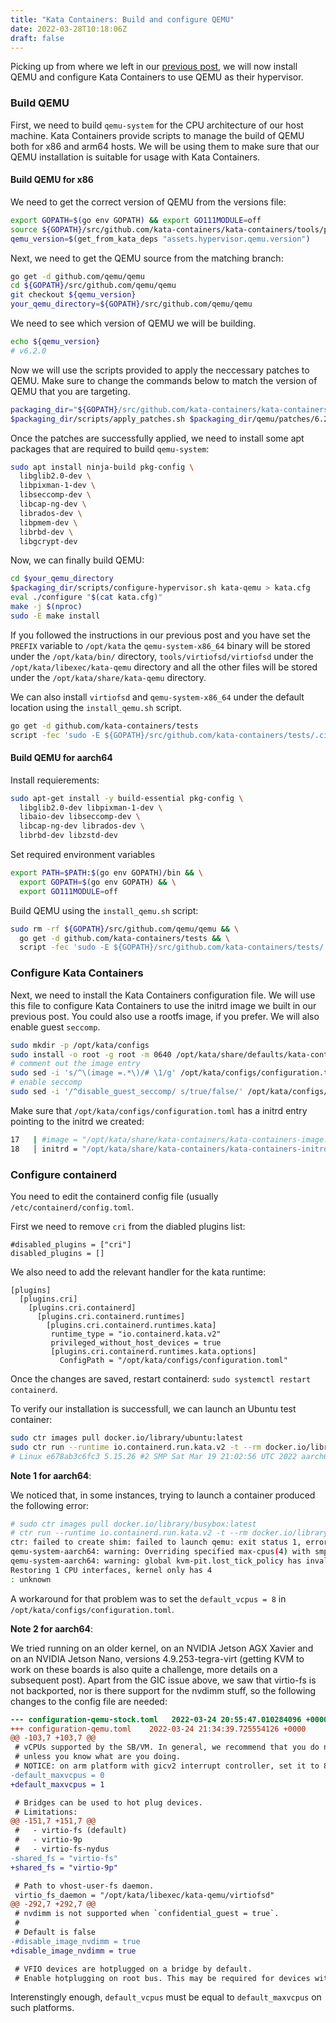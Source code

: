 ```yaml
---
title: "Kata Containers: Build and configure QEMU"
date: 2022-03-28T10:18:06Z
draft: false
---
```


Picking up from where we left in our [previous
post](https://blog.cloudkernels.net/posts/kata-build-source), we will now
install QEMU and configure Kata Containers to use QEMU as their hypervisor.

### Build QEMU

First, we need to build `qemu-system` for the CPU architecture of our host machine. Kata Containers provide scripts to manage the build of QEMU both for
x86 and arm64 hosts. We will be using them to make sure that our QEMU installation is suitable for usage with Kata Containers.

#### Build QEMU for x86

We need to get the correct version of QEMU from the versions file:

```bash
export GOPATH=$(go env GOPATH) && export GO111MODULE=off
source ${GOPATH}/src/github.com/kata-containers/kata-containers/tools/packaging/scripts/lib.sh
qemu_version=$(get_from_kata_deps "assets.hypervisor.qemu.version")
```

Next, we need to get the QEMU source from the matching branch:

```bash
go get -d github.com/qemu/qemu
cd ${GOPATH}/src/github.com/qemu/qemu
git checkout ${qemu_version}
your_qemu_directory=${GOPATH}/src/github.com/qemu/qemu
```

We need to see which version of QEMU we will be building.

```bash
echo ${qemu_version}
# v6.2.0
```

Now we will use the scripts provided to apply the neccessary patches to QEMU. Make sure to change the commands below to match the version of QEMU that you are targeting.

```bash
packaging_dir="${GOPATH}/src/github.com/kata-containers/kata-containers/tools/packaging"
$packaging_dir/scripts/apply_patches.sh $packaging_dir/qemu/patches/6.2.x/
```

Once the patches are successfully applied, we need to install some apt packages that are required to build `qemu-system`:

```bash
sudo apt install ninja-build pkg-config \
  libglib2.0-dev \
  libpixman-1-dev \
  libseccomp-dev \
  libcap-ng-dev \
  librados-dev \
  libpmem-dev \
  librbd-dev \
  libgcrypt-dev
```

Now, we can finally build QEMU:

```bash
cd $your_qemu_directory
$packaging_dir/scripts/configure-hypervisor.sh kata-qemu > kata.cfg
eval ./configure "$(cat kata.cfg)"
make -j $(nproc)
sudo -E make install
```

If you followed the instructions in our previous post and you have set the `PREFIX` variable to `/opt/kata` the `qemu-system-x86_64` binary will be stored under the `/opt/kata/bin/` directory, `tools/virtiofsd/virtiofsd` under the `/opt/kata/libexec/kata-qemu` directory and all the other files will be stored under the `/opt/kata/share/kata-qemu` directory.

We can also install `virtiofsd` and `qemu-system-x86_64` under the default location using the `install_qemu.sh` script.

```bash
go get -d github.com/kata-containers/tests
script -fec 'sudo -E ${GOPATH}/src/github.com/kata-containers/tests/.ci/install_qemu.sh'
```

#### Build QEMU for aarch64

Install requierements:

```bash
sudo apt-get install -y build-essential pkg-config \
  libglib2.0-dev libpixman-1-dev \
  libaio-dev libseccomp-dev \
  libcap-ng-dev librados-dev \
  librbd-dev libzstd-dev
```

Set required environment variables

```bash
export PATH=$PATH:$(go env GOPATH)/bin && \
  export GOPATH=$(go env GOPATH) && \
  export GO111MODULE=off
```

Build QEMU using the `install_qemu.sh` script:

```bash
sudo rm -rf ${GOPATH}/src/github.com/qemu/qemu && \
  go get -d github.com/kata-containers/tests && \
  script -fec 'sudo -E ${GOPATH}/src/github.com/kata-containers/tests/.ci/install_qemu.sh'
```

### Configure Kata Containers

Next, we need to install the Kata Containers configuration file. We will use this file to configure Kata Containers to use the initrd image we built in our previous post. You could also use a rootfs image, if you prefer.
We will also enable guest `seccomp`.

```bash
sudo mkdir -p /opt/kata/configs
sudo install -o root -g root -m 0640 /opt/kata/share/defaults/kata-containers/configuration.toml /opt/kata/configs
# comment out the image entry
sudo sed -i 's/^\(image =.*\)/# \1/g' /opt/kata/configs/configuration.toml
# enable seccomp
sudo sed -i '/^disable_guest_seccomp/ s/true/false/' /opt/kata/configs/configuration.toml
```

Make sure that `/opt/kata/configs/configuration.toml` has a initrd entry pointing to the initrd we created:

```bash
17   | #image = "/opt/kata/share/kata-containers/kata-containers-image.img"
18   │ initrd = "/opt/kata/share/kata-containers/kata-containers-initrd.img"
```

### Configure containerd

You need to edit the containerd config file (usually `/etc/containerd/config.toml`.

First we need to remove `cri` from the diabled plugins list:

```
#disabled_plugins = ["cri"]
disabled_plugins = []
```

We also need to add the relevant handler for the kata runtime:

```
[plugins]
  [plugins.cri]
    [plugins.cri.containerd]
      [plugins.cri.containerd.runtimes]
        [plugins.cri.containerd.runtimes.kata]
         runtime_type = "io.containerd.kata.v2"
         privileged_without_host_devices = true
         [plugins.cri.containerd.runtimes.kata.options]
           ConfigPath = "/opt/kata/configs/configuration.toml"
```

Once the changes are saved, restart containerd: `sudo systemctl restart containerd`.

To verify our installation is successfull, we can launch an Ubuntu test container:

```bash
sudo ctr images pull docker.io/library/ubuntu:latest
sudo ctr run --runtime io.containerd.run.kata.v2 -t --rm docker.io/library/ubuntu:latest ubuntu-kata-test uname -a
# Linux e678ab3c6fc3 5.15.26 #2 SMP Sat Mar 19 21:02:56 UTC 2022 aarch64 aarch64 aarch64 GNU/Linux
```

**Note 1 for aarch64**:

We noticed that, in some instances, trying to launch a container produced the following error:

```bash
# sudo ctr images pull docker.io/library/busybox:latest
# ctr run --runtime io.containerd.run.kata.v2 -t --rm docker.io/library/busybox:latest hello1 sh
ctr: failed to create shim: failed to launch qemu: exit status 1, error messages from qemu log: qemu-system-aarch64: warning: For GICv2 max-cpus must be equal to smp-cpus
qemu-system-aarch64: warning: Overriding specified max-cpus(4) with smp-cpus(1)
qemu-system-aarch64: warning: global kvm-pit.lost_tick_policy has invalid class name
Restoring 1 CPU interfaces, kernel only has 4
: unknown
```

A workaround for that problem was to set the `default_vcpus = 8` in `/opt/kata/configs/configuration.toml`.


**Note 2 for aarch64**:

We tried running on an older kernel, on an NVIDIA Jetson AGX Xavier and on an
NVIDIA Jetson Nano, versions 4.9.253-tegra-virt (getting KVM to work on these
boards is also quite a challenge, more details on a subsequent post). Apart
from the GIC issue above, we saw that virtio-fs is not backported, nor is there
support for the nvdimm stuff, so the following changes to the config file are
needed:

```patch
--- configuration-qemu-stock.toml   2022-03-24 20:55:47.010284096 +0000
+++ configuration-qemu.toml    2022-03-24 21:34:39.725554126 +0000
@@ -103,7 +103,7 @@
 # vCPUs supported by the SB/VM. In general, we recommend that you do not edit this variable,
 # unless you know what are you doing.
 # NOTICE: on arm platform with gicv2 interrupt controller, set it to 8.
-default_maxvcpus = 0
+default_maxvcpus = 1

 # Bridges can be used to hot plug devices.
 # Limitations:
@@ -151,7 +151,7 @@
 #   - virtio-fs (default)
 #   - virtio-9p
 #   - virtio-fs-nydus
-shared_fs = "virtio-fs"
+shared_fs = "virtio-9p"

 # Path to vhost-user-fs daemon.
 virtio_fs_daemon = "/opt/kata/libexec/kata-qemu/virtiofsd"
@@ -292,7 +292,7 @@
 # nvdimm is not supported when `confidential_guest = true`.
 #
 # Default is false
-#disable_image_nvdimm = true
+disable_image_nvdimm = true

 # VFIO devices are hotplugged on a bridge by default.
 # Enable hotplugging on root bus. This may be required for devices with
```

Interenstingly enough, `default_vcpus` must be equal to `default_maxvcpus` on
such platforms.
